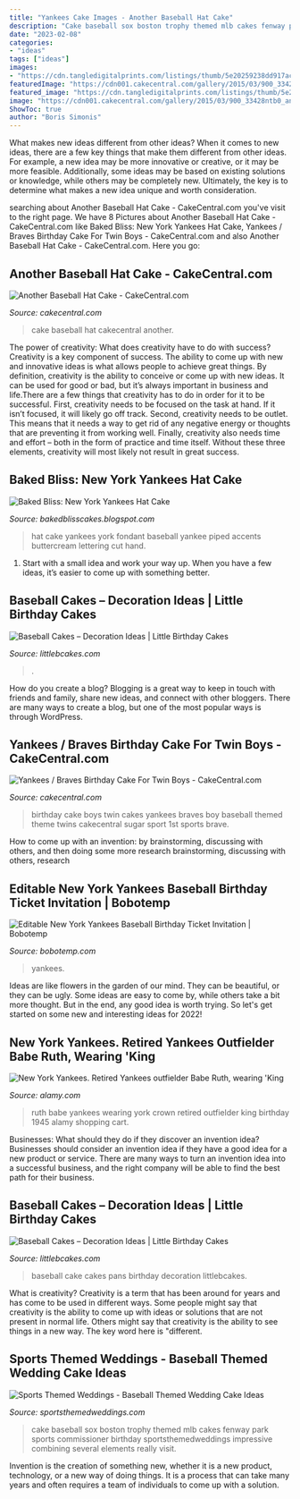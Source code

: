 ```yaml
---
title: "Yankees Cake Images - Another Baseball Hat Cake"
description: "Cake baseball sox boston trophy themed mlb cakes fenway park sports commissioner birthday sportsthemedweddings impressive combining several elements really visit"
date: "2023-02-08"
categories:
- "ideas"
tags: ["ideas"]
images:
- "https://cdn.tangledigitalprints.com/listings/thumb/5e20259238dd917ace336062/ZGf28F66cW/TwRwChSEo3___generate-thumb/9GztG_v1_compressed.jpg"
featuredImage: "https://cdn001.cakecentral.com/gallery/2015/03/900_33428ntb0_another-baseball-hat-cake.jpg"
featured_image: "https://cdn.tangledigitalprints.com/listings/thumb/5e20259238dd917ace336062/ZGf28F66cW/TwRwChSEo3___generate-thumb/9GztG_v1_compressed.jpg"
image: "https://cdn001.cakecentral.com/gallery/2015/03/900_33428ntb0_another-baseball-hat-cake.jpg"
ShowToc: true
author: "Boris Simonis"
---
```



What makes new ideas different from other ideas?
When it comes to new ideas, there are a few key things that make them different from other ideas. For example, a new idea may be more innovative or creative, or it may be more feasible. Additionally, some ideas may be based on existing solutions or knowledge, while others may be completely new. Ultimately, the key is to determine what makes a new idea unique and worth consideration.

	

		
searching about Another Baseball Hat Cake - CakeCentral.com you've visit to the right page. We have 8 Pictures about Another Baseball Hat Cake - CakeCentral.com like Baked Bliss: New York Yankees Hat Cake, Yankees / Braves Birthday Cake For Twin Boys - CakeCentral.com and also Another Baseball Hat Cake - CakeCentral.com. Here you go:
		
    
## Another Baseball Hat Cake - CakeCentral.com

<img loading=lazy src="https://cdn001.cakecentral.com/gallery/2015/03/900_33428ntb0_another-baseball-hat-cake.jpg" onerror="this.onerror=null;this.src='https://tse1.mm.bing.net/th?id=OIP.DFFsnzGfCZY_HygUtLEnfwHaF7&amp;pid=15.1';" alt="Another Baseball Hat Cake - CakeCentral.com">

_Source: cakecentral.com_

>cake baseball hat cakecentral another. 

	

The power of creativity: What does creativity have to do with success?
Creativity is a key component of success. The ability to come up with new and innovative ideas is what allows people to achieve great things. By definition, creativity is the ability to conceive or come up with new ideas. It can be used for good or bad, but it’s always important in business and life.There are a few things that creativity has to do in order for it to be successful. First, creativity needs to be focused on the task at hand. If it isn’t focused, it will likely go off track. Second, creativity needs to be outlet. This means that it needs a way to get rid of any negative energy or thoughts that are preventing it from working well. Finally, creativity also needs time and effort – both in the form of practice and time itself. Without these three elements, creativity will most likely not result in great success.

    
## Baked Bliss: New York Yankees Hat Cake

<img loading=lazy src="https://3.bp.blogspot.com/-P9HVbgkXTiI/Ui96QnbkHUI/AAAAAAAAAUM/bLEs1VBL_fU/s1600/Yankee+Hat+3.jpg" onerror="this.onerror=null;this.src='https://tse2.mm.bing.net/th?id=OIP.3tc5veWE8c_l9D5p9u_ZKgHaGe&amp;pid=15.1';" alt="Baked Bliss: New York Yankees Hat Cake">

_Source: bakedblisscakes.blogspot.com_

>hat cake yankees york fondant baseball yankee piped accents buttercream lettering cut hand. 

	

1. Start with a small idea and work your way up. When you have a few ideas, it’s easier to come up with something better.

    
## Baseball Cakes – Decoration Ideas | Little Birthday Cakes

<img loading=lazy src="https://www.littlebcakes.com/wp-content/uploads/2013/08/Baseball-Birthday-Cake-1024x1003.jpg" onerror="this.onerror=null;this.src='https://tse4.mm.bing.net/th?id=OIP.gd5tuNCfb3NRMPOTOMmTjQHaHQ&amp;pid=15.1';" alt="Baseball Cakes – Decoration Ideas | Little Birthday Cakes">

_Source: littlebcakes.com_

>. 

	

How do you create a blog?
Blogging is a great way to keep in touch with friends and family, share new ideas, and connect with other bloggers. There are many ways to create a blog, but one of the most popular ways is through WordPress.

    
## Yankees / Braves Birthday Cake For Twin Boys - CakeCentral.com

<img loading=lazy src="https://cdn001.cakecentral.com/gallery/2015/03/900_824379bmgA_yankees-braves-birthday-cake-for-twin-boys.jpg" onerror="this.onerror=null;this.src='https://tse3.mm.bing.net/th?id=OIP.pfitJv3A-wdN19lKtwrGOAHaJ4&amp;pid=15.1';" alt="Yankees / Braves Birthday Cake For Twin Boys - CakeCentral.com">

_Source: cakecentral.com_

>birthday cake boys twin cakes yankees braves boy baseball themed theme twins cakecentral sugar sport 1st sports brave. 

	

How to come up with an invention: by brainstorming, discussing with others, and then doing some more research
brainstorming, discussing with others, research

    
## Editable New York Yankees Baseball Birthday Ticket Invitation | Bobotemp

<img loading=lazy src="https://cdn.tangledigitalprints.com/listings/thumb/5e20259238dd917ace336062/ZGf28F66cW/TwRwChSEo3___generate-thumb/9GztG_v1_compressed.jpg" onerror="this.onerror=null;this.src='https://tse1.mm.bing.net/th?id=OIP.dojFkeAJFgoen_RPjPbuewHaHa&amp;pid=15.1';" alt="Editable New York Yankees Baseball Birthday Ticket Invitation | Bobotemp">

_Source: bobotemp.com_

>yankees. 

	

Ideas are like flowers in the garden of our mind. They can be beautiful, or they can be ugly. Some ideas are easy to come by, while others take a bit more thought. But in the end, any good idea is worth trying. So let's get started on some new and interesting ideas for 2022!

    
## New York Yankees. Retired Yankees Outfielder Babe Ruth, Wearing &#039;King

<img loading=lazy src="http://c8.alamy.com/comp/C13C03/new-york-yankees-retired-yankees-outfielder-babe-ruth-wearing-king-C13C03.jpg" onerror="this.onerror=null;this.src='https://tse4.mm.bing.net/th?id=OIP.-_QYqV5ziaPr5R0fUAhCDQHaKI&amp;pid=15.1';" alt="New York Yankees. Retired Yankees outfielder Babe Ruth, wearing &#039;King">

_Source: alamy.com_

>ruth babe yankees wearing york crown retired outfielder king birthday 1945 alamy shopping cart. 

	

Businesses: What should they do if they discover an invention idea?
Businesses should consider an invention idea if they have a good idea for a new product or service. There are many ways to turn an invention idea into a successful business, and the right company will be able to find the best path for their business.

    
## Baseball Cakes – Decoration Ideas | Little Birthday Cakes

<img loading=lazy src="http://www.littlebcakes.com/wp-content/uploads/2013/08/Baseball-Cake-Pans.jpg" onerror="this.onerror=null;this.src='https://tse4.mm.bing.net/th?id=OIP.xCDj-Oj__2zqwaHQqB_ikAHaFj&amp;pid=15.1';" alt="Baseball Cakes – Decoration Ideas | Little Birthday Cakes">

_Source: littlebcakes.com_

>baseball cake cakes pans birthday decoration littlebcakes. 

	

What is creativity?
Creativity is a term that has been around for years and has come to be used in different ways. Some people might say that creativity is the ability to come up with ideas or solutions that are not present in normal life. Others might say that creativity is the ability to see things in a new way. The key word here is "different.

    
## Sports Themed Weddings - Baseball Themed Wedding Cake Ideas

<img loading=lazy src="http://www.sportsthemedweddings.com/images/FenwayPark010815b.png" onerror="this.onerror=null;this.src='https://tse2.mm.bing.net/th?id=OIP.wOicghpcySnkU3nArArYkQHaLH&amp;pid=15.1';" alt="Sports Themed Weddings - Baseball Themed Wedding Cake Ideas">

_Source: sportsthemedweddings.com_

>cake baseball sox boston trophy themed mlb cakes fenway park sports commissioner birthday sportsthemedweddings impressive combining several elements really visit. 

	

Invention is the creation of something new, whether it is a new product, technology, or a new way of doing things. It is a process that can take many years and often requires a team of individuals to come up with a solution.

